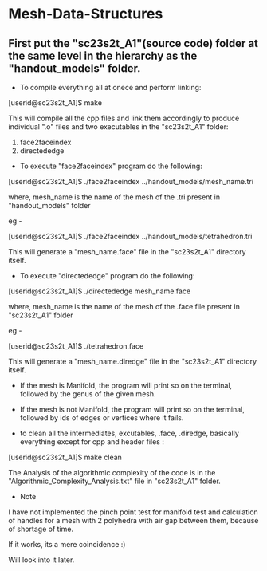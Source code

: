 # Mesh-Data-Structures


## First put the "sc23s2t_A1"(source code) folder at the same level in the hierarchy as the "handout_models" folder.


- To compile everything all at onece and perform linking:

[userid@sc23s2t_A1]$ make

This will compile all the cpp files and link them accordingly to produce individual ".o" files and two executables in the "sc23s2t_A1" folder:
  1. face2faceindex 
  2. directededge

- To execute "face2faceindex" program do the following:

[userid@sc23s2t_A1]$ ./face2faceindex ../handout_models/mesh_name.tri

where, mesh_name is the name of the mesh of the .tri present in "handout_models" folder 

eg -

[userid@sc23s2t_A1]$ ./face2faceindex ../handout_models/tetrahedron.tri

This will generate a "mesh_name.face" file in the "sc23s2t_A1" directory itself.
 

- To execute "directededge" program do the following:

[userid@sc23s2t_A1]$ ./directededge mesh_name.face

where, mesh_name is the name of the mesh of the .face file present in "sc23s2t_A1" folder 

eg -

[userid@sc23s2t_A1]$ ./tetrahedron.face

This will generate a "mesh_name.diredge" file in the "sc23s2t_A1" directory itself.

- If the mesh is Manifold, the program will print so on the terminal, followed by the genus of the given mesh.

- If the mesh is not Manifold, the program will print so on the terminal, followed by ids of edges or vertices where it fails.


- to clean all the intermediates, excutables, .face, .diredge, basically everything except for cpp and header files :

[userid@sc23s2t_A1]$ make clean


The Analysis of the algorithmic complexity of the code is in the "Algorithmic_Complexity_Analysis.txt" file in "sc23s2t_A1" folder.


- Note 

I have not implemented the pinch point test for manifold test and calculation of handles for a mesh with 2 polyhedra with air gap between them, because of shortage of time. 

If it works, its a mere coincidence :)

Will look into it later.
